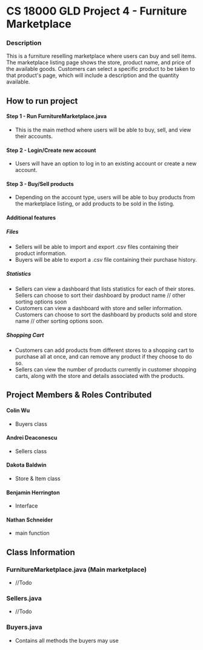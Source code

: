 # CS 18000 GLD Project 4 - Furniture Marketplace

### Description
This is a furniture reselling marketplace where users can buy and sell items. The marketplace listing page shows the store, product name, and price of the available goods. Customers can select a specific product to be taken to that product's page, which will include a description and the quantity available. 

## How to run project
#### Step 1 - Run FurnitureMarketplace.java
- This is the main method where users will be able to buy, sell, and view their accounts.
#### Step 2 - Login/Create new account
- Users will have an option to log in to an existing account or create a new account.
#### Step 3 - Buy/Sell products
- Depending on the account type, users will be able to buy products from the marketplace listing, or add products to be sold in the listing.
#### Additional features
##### Files
- Sellers will be able to import and export .csv files containing their product information.
- Buyers will be able to export a .csv file containing their purchase history.
##### Statistics
- Sellers can view a dashboard that lists statistics for each of their stores. Sellers can choose to sort their dashboard by product name // other sorting options soon
- Customers can view a dashboard with store and seller information. Customers can choose to sort the dashboard by products sold and store name // other sorting options soon.
##### Shopping Cart
- Customers can add products from different stores to a shopping cart to purchase all at once, and can remove any product if they choose to do so.
- Sellers can view the number of products currently in customer shopping carts, along with the store and details associated with the products. 

## Project Members & Roles Contributed
#### Colin Wu
- Buyers class
#### Andrei Deaconescu
- Sellers class
#### Dakota Baldwin
- Store & Item class
#### Benjamin Herrington
- Interface
#### Nathan Schneider
- main function

## Class Information
### FurnitureMarketplace.java (Main marketplace)
- //Todo
### Sellers.java
- //Todo
### Buyers.java
- Contains all methods the buyers may use

